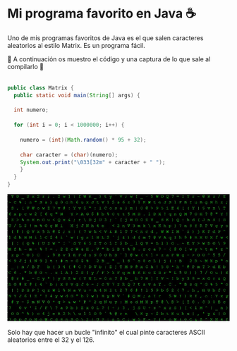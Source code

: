 # Mi programa favorito en Java :coffee:

Uno de mis programas favoritos de Java es el que salen caracteres aleatorios al estilo Matrix. Es un programa fácil. 

:large_blue_circle: A continuación os muestro el código y una captura de lo que sale al compilarlo :red_circle:

```java

public class Matrix {
  public static void main(String[] args) {
  
  int numero;
  
  for (int i = 0; i < 1000000; i++) {
  
    numero = (int)(Math.random() * 95 + 32);
    
    char caracter = (char)(numero);
    System.out.print("\033[32m" + caracter + " ");
    }
  }
}
  ```
  
 <img src="imagenes/Matrix.jpg">
 
  Solo hay que hacer un bucle "infinito" el cual pinte caracteres ASCII aleatorios entre el 32 y el 126. 
  
